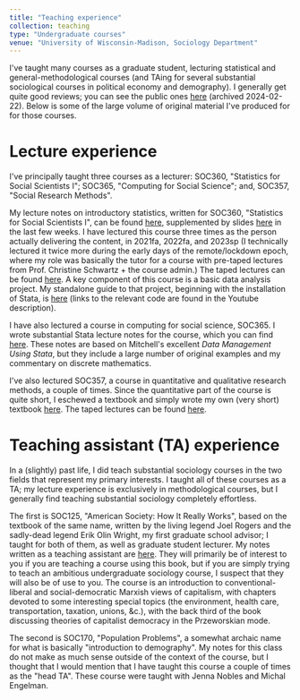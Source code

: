 ```yaml
---
title: "Teaching experience"
collection: teaching
type: "Undergraduate courses"
venue: "University of Wisconsin-Madison, Sociology Department"
---
```


I've taught many courses as a graduate student, lecturing statistical and general-methodological courses (and TAing for several substantial sociological courses in political economy and demography). I generally get quite good reviews; you can see the public ones [here](https://archive.ph/2FfJl) (archived 2024-02-22). Below is some of the large volume of original material I've produced for for those courses.

# Lecture experience

I've principally taught three courses as a lecturer: SOC360, "Statistics for Social Scientists I"; SOC365, "Computing for Social Science"; and, SOC357, "Social Research Methods".

My lecture notes on introductory statistics, written for SOC360, "Statistics for Social Scientists I", can be found [here](https://drive.google.com/drive/u/0/folders/1zBNVxIcYN1Ejeo25wOwxOOjil8PzxqZx), supplemented by slides [here](https://drive.google.com/drive/folders/1-AlJMRJ_qG1xK8LRss2AWZEv8EqR2MOt?usp=drive_link) in the last few weeks. I have lectured this course three times as the person actually delivering the content, in 2021fa, 2022fa, and 2023sp (I technically lectured it twice more during the early days of the remote/lockdown epoch, where my role was basically the tutor for a course with pre-taped lectures from Prof. Christine Schwartz + the course admin.) The taped lectures can be found [here](https://www.youtube.com/watch?v=8DDHitgVMms&list=PLRRWF2nT8_keDjYfr75C2DlwxfB4XDwhU). A key component of this course is a basic data analysis project. My standalone guide to that project, beginning with the installation of Stata, is [here](https://www.youtube.com/watch?v=8DDHitgVMms&list=PLRRWF2nT8_keDjYfr75C2DlwxfB4XDwhU) (links to the relevant code are found in the Youtube description). 

I have also lectured a course in computing for social science, SOC365. I wrote substantial Stata lecture notes for the course, which you can find [here](https://github.com/griffinjmbur/soc365sp22). These notes are based on Mitchell's excellent *Data Management Using Stata*, but they include a large number of original examples and my commentary on discrete mathematics. 

I've also lectured SOC357, a course in quantitative and qualitative research methods, a couple of times. Since the quantitative part of the course is quite short, I eschewed a textbook and simply wrote my own (very short) textbook [here](https://griffinjmbur.github.io/soc357su23onlinebook/intro.html). The taped lectures can be found [here](https://www.youtube.com/watch?v=8h6SEivzG0Q&list=PLRRWF2nT8_kdnQ9mETxRniiWmDOmE8eNi). 

# Teaching assistant (TA) experience

In a (slightly) past life, I did teach substantial sociology courses in the two fields that represent my primary interests. I taught all of these courses as a TA; my lecture experience is exclusively in methodological courses, but I generally find teaching substantial sociology completely effortless.

The first is SOC125, "American Society: How It Really Works", based on the textbook of the same name, written by the living legend Joel Rogers and the sadly-dead legend Erik Olin Wright, my first graduate school advisor; I taught for both of them, as well as graduate student lecturer. My notes written as a teaching assistant are [here](https://drive.google.com/drive/u/0/folders/1I7Q2qzbWmGnrSvMIytVlHyVnRDmjGAlf). They will primarily be of interest to you if you are teaching a course using this book, but if you are simply trying to teach an ambitious undergraduate sociology course, I suspect that they will also be of use to you. The course is an introduction to conventional-liberal and social-democratic Marxish views of capitalism, with chapters devoted to some interesting special topics (the environment, health care, transportation, taxation, unions, &c.), with the back third of the book discussing theories of capitalist democracy in the Przeworskian mode. 

The second is SOC170, "Population Problems", a somewhat archaic name for what is basically "introduction to demography". My notes for this class do not make as much sense outside of the context of the course, but I thought that I would mention that I have taught this course a couple of times as the "head TA". These course were taught with Jenna Nobles and Michal Engelman.
